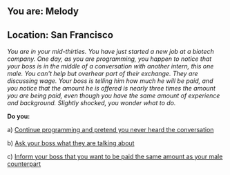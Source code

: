 
## You are: Melody
## Location: San Francisco

*You are in your mid-thirties. You have just started a new job at a biotech company. One day, as
you are programming, you happen to notice that your boss is in the middle of a conversation with
another intern, this one male. You can't help but overhear part of their exchange. They are
discussing wage. Your boss is telling him how much he will be paid, and you notice that the amount
he is offered is nearly three times the amount you are being paid, even though you have the same
amount of experience and background. Slightly shocked, you wonder what to do.*

**Do you:**

a) [Continue programming and pretend you never heard the conversation](/node/equal_pay_1)

b) [Ask your boss what they are talking about](/node/equal_pay_2)

c) [Inform your boss that you want to be paid the same amount as your male counterpart](/node/equal_pay_3)